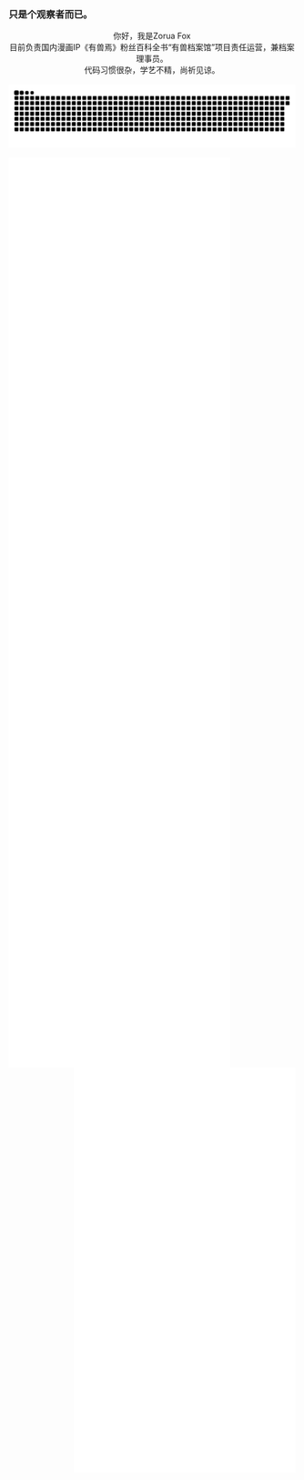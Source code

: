 
### 只是个观察者而已。
<div align="center">
  你好，我是Zorua Fox</br>
  目前负责国内漫画IP《有兽焉》粉丝百科全书“有兽档案馆”项目责任运营，兼档案理事员。</br>
  代码习惯很杂，学艺不精，尚祈见谅。</br>
</br>
</div>
<picture>
  <source media="(prefers-color-scheme: dark)" srcset="https://github.com/ZoruaFox/ZoruaFox/blob/output/github-contribution-grid-snake-dark.svg" />
  <source media="(prefers-color-scheme: light)" srcset="https://github.com/ZoruaFox/ZoruaFox/blob/output/github-contribution-grid-snake.svg" />
  <img alt="github-snake" src="https://github.com/ZoruaFox/ZoruaFox/blob/output/github-contribution-grid-snake.svg" />
</picture>

[<img align="left" width="390" alt="GitHub basic" src="https://raw.githubusercontent.com/ZoruaFox/ZoruaFox/main/github-basic.svg" />](#)
[<img align="left" width="390" alt="GitHub basic" src="https://raw.githubusercontent.com/ZoruaFox/ZoruaFox/main/github-steam.svg" />](#)
[<img align="right" width="390" alt="GitHub language" src="https://raw.githubusercontent.com/ZoruaFox/ZoruaFox/main/github-languages.svg" />](#)
[<img align="right" width="390" alt="GitHub language" src="https://raw.githubusercontent.com/ZoruaFox/ZoruaFox/main/github-ysdag.svg" />](#)
